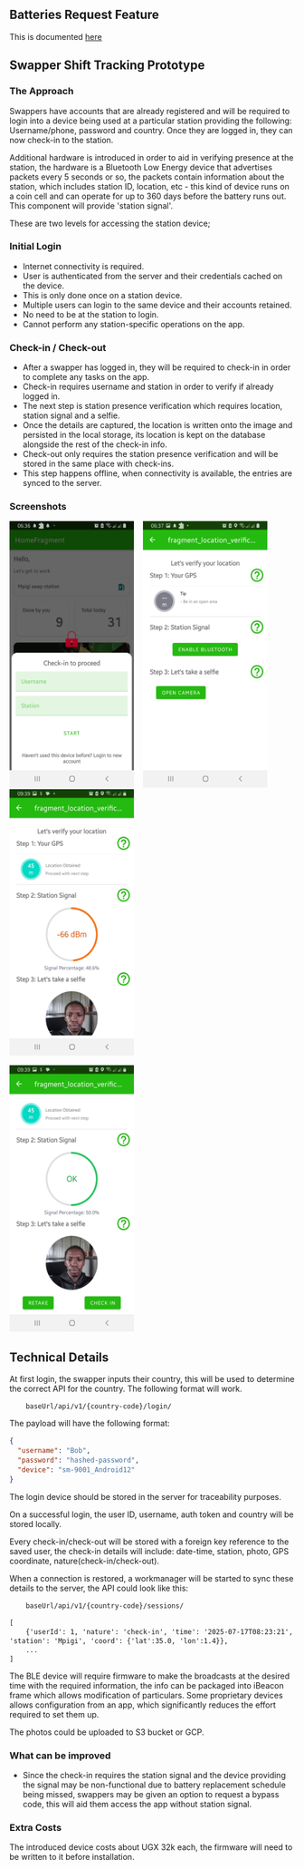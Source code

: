## Batteries Request Feature
This is documented [here](https://github.com/keronei/swapper/blob/master/README_Feature_Two.md)

## Swapper Shift Tracking Prototype

### The Approach
Swappers have accounts that are already registered and will be required to login into a device being used
at a particular station providing the following: Username/phone, password and country. Once they are logged in, 
they can now check-in to the station.

Additional hardware is introduced in order to aid in verifying presence at the station, the hardware
is a Bluetooth Low Energy device that advertises packets every 5 seconds or so, the packets contain
information about the station, which includes station ID, location, etc - this kind of device runs on
a coin cell and can operate for up to 360 days before the battery runs out. This component will 
provide 'station signal'.

These are two levels for accessing the station device;

### Initial Login
- Internet connectivity is required.
- User is authenticated from the server and their credentials cached on the device.
- This is only done once on a station device.
- Multiple users can login to the same device and their accounts retained.
- No need to be at the station to login.
- Cannot perform any station-specific operations on the app.

### Check-in / Check-out
- After a swapper has logged in, they will be required to check-in in order to complete any tasks
on the app.
- Check-in requires username and station in order to verify if already logged in.
- The next step is station presence verification which requires location, station signal and a selfie.
- Once the details are captured, the location is written onto the image and persisted in the local
storage, its location is kept on the database alongside the rest of the check-in info.
- Check-out only requires the station presence verification and will be stored in the same place
with check-ins.
- This step happens offline, when connectivity is available, the entries are synced to the server.

### Screenshots

<img src="/screenshots/Screenshot_20250717-063615_Swapper.jpg" width="220" height="470"/>&nbsp;&nbsp;&nbsp; <img src="/screenshots/Screenshot_20250717-063718_Swapper.jpg" width="220" height="470"/> &nbsp;&nbsp;&nbsp;<img src="/screenshots/Screenshot_20250717-093944_Swapper.jpg" width="220" height="470"/>

<img src="/screenshots/Screenshot_20250717-093932_Swapper.jpg" width="220" height="470"/>

## Technical Details
At first login, the swapper inputs their country, this will be used to determine the correct API 
for the country. The following format will work.

```
    baseUrl/api/v1/{country-code}/login/
```

The payload will have the following format:

```json
{
  "username": "Bob",
  "password": "hashed-password",
  "device": "sm-9001_Android12"
}

```
The login device should be stored in the server for traceability purposes. 

On a successful login, the user ID, username, auth token and country will be stored locally.

Every check-in/check-out will be stored with a foreign key reference to the saved user, the check-in 
details will include: date-time, station, photo, GPS coordinate, nature(check-in/check-out).

When a connection is restored, a workmanager will be started to sync these details to the server, the
API could look like this:

```
    baseUrl/api/v1/{country-code}/sessions/
```

```
[
    {'userId': 1, 'nature': 'check-in', 'time': '2025-07-17T08:23:21', 'station': 'Mpigi', 'coord': {'lat':35.0, 'lon':1.4}},
    ...
]
```

The BLE device will require firmware to make the broadcasts at the desired time with the required information,
the info can be packaged into iBeacon frame which allows modification of particulars. Some proprietary
devices allows configuration from an app, which significantly reduces the effort required to set them up.

The photos could be uploaded to S3 bucket or GCP.

### What can be improved
- Since the check-in requires the station signal and the device providing the signal may be 
non-functional due to battery replacement schedule being missed, swappers may be given an option to
request a bypass code, this will aid them access the app without station signal.

### Extra Costs  
The introduced device costs about UGX 32k each, the firmware will need to be written to it before installation.

